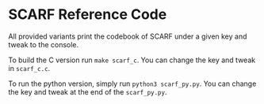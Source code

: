 # SCARF Reference Code

All provided variants print the codebook of SCARF under a given key and tweak to the console. 

To build the C version run `make scarf_c`. You can change the key and tweak in `scarf_c.c`.

To run the python version, simply run `python3 scarf_py.py`. You can change the key and tweak at the end of the `scarf_py.py`.
